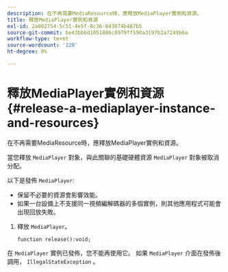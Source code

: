 ```yaml
---
description: 在不再需要MediaResource時，應釋放MediaPlayer實例和資源。
title: 釋放MediaPlayer實例和資源
exl-id: 2a802754-5c51-4e5f-8c36-843074b487b5
source-git-commit: be43bbbd1051886c8979ff590a3197b2a7249b6a
workflow-type: tm+mt
source-wordcount: '120'
ht-degree: 0%

---
```


# 釋放MediaPlayer實例和資源{#release-a-mediaplayer-instance-and-resources}

在不再需要MediaResource時，應釋放MediaPlayer實例和資源。

當您釋放 `MediaPlayer` 對象，與此關聯的基礎硬體資源 `MediaPlayer` 對象被取消分配。

以下是發佈 `MediaPlayer`:

* 保留不必要的資源會影響效能。
* 如果一台設備上不支援同一視頻編解碼器的多個實例，則其他應用程式可能會出現回放失敗。

1. 釋放 `MediaPlayer`。

   ```
   function release():void;
   ```

在 `MediaPlayer` 實例已發佈，您不能再使用它。 如果 `MediaPlayer` 介面在發佈後調用， `IllegalStateException` 。
